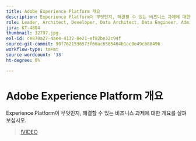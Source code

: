 ```yaml
---
title: Adobe Experience Platform 개요
description: Experience Platform이 무엇인지, 해결할 수 있는 비즈니스 과제에 대한 개요를 살펴보십시오.
role: Leader, Architect, Developer, Data Architect, Data Engineer, Admin, User
jira: KT-4804
thumbnail: 32797.jpg
exl-id: ce870a27-4ae4-4132-8e21-ef82be32c94f
source-git-commit: 90f7621536573f60ac6585404b1ac0e49cb08496
workflow-type: tm+mt
source-wordcount: '38'
ht-degree: 0%

---
```


# Adobe Experience Platform 개요

Experience Platform이 무엇인지, 해결할 수 있는 비즈니스 과제에 대한 개요를 살펴보십시오.

>[!VIDEO](https://video.tv.adobe.com/v/32797?quality=12&learn=on)


